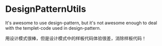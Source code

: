 # DesignPatternUtils
It's awesome to use design-pattern, but it's not awesome enough to deal with the templet-code used in design-pattern.

用设计模式很棒，但是设计模式中的样板代码体验很差，消除样板代码！

